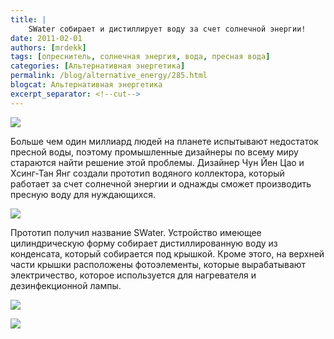 ```yaml
---
title: |
    SWater собирает и дистиллирует воду за счет солнечной энергии!
date: 2011-02-01
authors: [mrdekk]
tags: [опреснитель, солнечная энергия, вода, пресная вода]
categories: [Альтернативная энергетика]
permalink: /blog/alternative_energy/285.html
blogcat: Альтернативная энергетика
excerpt_separator: <!--cut-->
---
```



![](http://itw66.ru/uploads/images/00/00/01/2011/02/01/0c8cf7.jpg)


Больше чем один миллиард людей на планете испытывают недостаток пресной воды, поэтому промышленные дизайнеры по всему миру стараются найти решение этой проблемы. Дизайнер Чун Йен Цао и Хсинг-Тан Янг создали прототип водяного коллектора, который работает за счет солнечной энергии  и однажды сможет производить пресную воду для нуждающихся.


<!--cut-->



![](http://itw66.ru/uploads/images/00/00/01/2011/02/01/5a70e9.jpg)


Прототип получил название SWater. Устройство имеющее цилиндрическую форму собирает дистиллированную воду из конденсата, который собирается под крышкой. Кроме этого, на верхней части крышки расположены фотоэлементы, которые вырабатывают электричество, которое используется для нагревателя и дезинфекционной лампы.


![](http://itw66.ru/uploads/images/00/00/01/2011/02/01/f5c06d.jpg)


![](http://itw66.ru/uploads/images/00/00/01/2011/02/01/8f2d7b.jpg)

